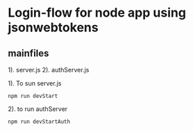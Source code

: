 # Login-flow for node app using jsonwebtokens

## mainfiles

1). server.js
2). authServer.js

1). To sun server.js  

    npm run devStart  

2). to run authServer

    npm run devStartAuth